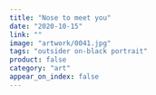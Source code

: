 ```yaml
---
title: "Nose to meet you"
date: "2020-10-15"
link: ""
image: "artwork/0041.jpg"
tags: "outsider on-black portrait"
product: false
category: "art"
appear_on_index: false
---
```

